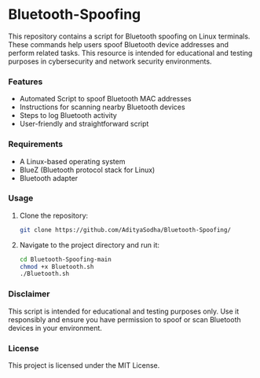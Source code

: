 # Bluetooth-Spoofing
This repository contains a script for Bluetooth spoofing on Linux terminals. These commands help users spoof Bluetooth device addresses and perform related tasks. This resource is intended for educational and testing purposes in cybersecurity and network security environments.

### Features

- Automated Script to spoof Bluetooth MAC addresses
- Instructions for scanning nearby Bluetooth devices
- Steps to log Bluetooth activity
- User-friendly and straightforward script

### Requirements

- A Linux-based operating system
- BlueZ (Bluetooth protocol stack for Linux)
- Bluetooth adapter

### Usage

1. Clone the repository:
   ```bash
   git clone https://github.com/AdityaSodha/Bluetooth-Spoofing/
   ```
2. Navigate to the project directory and run it:
   ```bash
   cd Bluetooth-Spoofing-main
   chmod +x Bluetooth.sh
   ./Bluetooth.sh
   ```

### Disclaimer
This script is intended for educational and testing purposes only. Use it responsibly and ensure you have permission to spoof or scan Bluetooth devices in your environment.

### License

This project is licensed under the MIT License.
